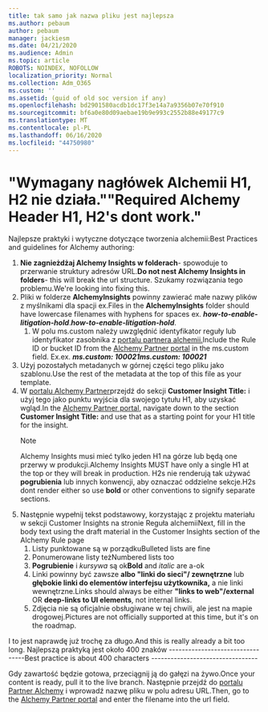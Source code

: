 ```yaml
---
title: tak samo jak nazwa pliku jest najlepsza
ms.author: pebaum
author: pebaum
manager: jackiesm
ms.date: 04/21/2020
ms.audience: Admin
ms.topic: article
ROBOTS: NOINDEX, NOFOLLOW
localization_priority: Normal
ms.collection: Adm_O365
ms.custom: ''
ms.assetid: (guid of old soc version if any)
ms.openlocfilehash: bd2901580acdb1dc17f3e14a7a9356b07e70f910
ms.sourcegitcommit: bf6a0e80d09aebae19b9e993c2552b88e49177c9
ms.translationtype: MT
ms.contentlocale: pl-PL
ms.lasthandoff: 06/16/2020
ms.locfileid: "44750980"
---
```

# <a name="required-alchemy-header-h1-h2s-dont-work"></a><span data-ttu-id="f30e5-102">"Wymagany nagłówek Alchemii H1, H2 nie działa."</span><span class="sxs-lookup"><span data-stu-id="f30e5-102">"Required Alchemy Header H1, H2's dont work."</span></span>
<span data-ttu-id="f30e5-103">Najlepsze praktyki i wytyczne dotyczące tworzenia alchemii:</span><span class="sxs-lookup"><span data-stu-id="f30e5-103">Best Practices and guidelines for Alchemy authoring:</span></span>

1. <span data-ttu-id="f30e5-104">**Nie zagnieżdżaj Alchemy Insights w folderach**- spowoduje to przerwanie struktury adresów URL.</span><span class="sxs-lookup"><span data-stu-id="f30e5-104">**Do not nest Alchemy Insights in folders**- this will break the url structure.</span></span> <span data-ttu-id="f30e5-105">Szukamy rozwiązania tego problemu.</span><span class="sxs-lookup"><span data-stu-id="f30e5-105">We're looking into fixing this.</span></span>
1. <span data-ttu-id="f30e5-106">Pliki w folderze **AlchemyInsights** powinny zawierać małe nazwy plików z myślnikami dla spacji ex.</span><span class="sxs-lookup"><span data-stu-id="f30e5-106">Files in the **AlchemyInsights** folder should have lowercase filenames with hyphens for spaces ex.</span></span> <span data-ttu-id="f30e5-107">***how-to-enable-litigation-hold***.</span><span class="sxs-lookup"><span data-stu-id="f30e5-107">***how-to-enable-litigation-hold***.</span></span>
    1. <span data-ttu-id="f30e5-108">W polu ms.custom należy uwzględnić identyfikator reguły lub identyfikator zasobnika z [portalu partnera alchemii.](https://alchemyportal.azurewebsites.net)</span><span class="sxs-lookup"><span data-stu-id="f30e5-108">Include the Rule ID or bucket ID from the [Alchemy Partner portal](https://alchemyportal.azurewebsites.net) in the ms.custom field.</span></span> <span data-ttu-id="f30e5-109">Ex.</span><span class="sxs-lookup"><span data-stu-id="f30e5-109">ex.</span></span> <span data-ttu-id="f30e5-110">***ms.custom: 100021***</span><span class="sxs-lookup"><span data-stu-id="f30e5-110">***ms.custom: 100021***</span></span>
1. <span data-ttu-id="f30e5-111">Użyj pozostałych metadanych w górnej części tego pliku jako szablonu.</span><span class="sxs-lookup"><span data-stu-id="f30e5-111">Use the rest of the metadata at the top of this file as your template.</span></span>
1. <span data-ttu-id="f30e5-112">W [portalu Alchemy Partner](https://alchemyportal.azurewebsites.net)przejdź do sekcji **Customer Insight Title:** i użyj tego jako punktu wyjścia dla swojego tytułu H1, aby uzyskać wgląd.</span><span class="sxs-lookup"><span data-stu-id="f30e5-112">In the [Alchemy Partner portal](https://alchemyportal.azurewebsites.net), navigate down to the section **Customer Insight Title:** and use that as a starting point for your H1 title for the insight.</span></span> 
    > [!NOTE]
    > <span data-ttu-id="f30e5-113">Alchemy Insights musi mieć tylko jeden H1 na górze lub będą one przerwy w produkcji.</span><span class="sxs-lookup"><span data-stu-id="f30e5-113">Alchemy Insights MUST have only a single H1 at the top or they will break in production.</span></span> <span data-ttu-id="f30e5-114">H2s nie renderują tak używać **pogrubienia** lub innych konwencji, aby oznaczać oddzielne sekcje.</span><span class="sxs-lookup"><span data-stu-id="f30e5-114">H2s dont render either so use **bold** or other conventions to signify separate sections.</span></span>
1. <span data-ttu-id="f30e5-115">Następnie wypełnij tekst podstawowy, korzystając z projektu materiału w sekcji Customer Insights na stronie Reguła alchemii</span><span class="sxs-lookup"><span data-stu-id="f30e5-115">Next, fill in the body text using the draft material in the Customer Insights section of the Alchemy Rule page</span></span>
    1. <span data-ttu-id="f30e5-116">Listy punktowane są w porządku</span><span class="sxs-lookup"><span data-stu-id="f30e5-116">Bulleted lists are fine</span></span>
    1. <span data-ttu-id="f30e5-117">Ponumerowane listy też</span><span class="sxs-lookup"><span data-stu-id="f30e5-117">Numbered lists too</span></span>
    1. <span data-ttu-id="f30e5-118">**Pogrubienie** i *kursywa* są ok</span><span class="sxs-lookup"><span data-stu-id="f30e5-118">**Bold** and *italic* are a-ok</span></span>
    1. <span data-ttu-id="f30e5-119">Linki powinny być zawsze **albo "linki do sieci"/ zewnętrzne** lub **głębokie linki do elementów interfejsu użytkownika,** a nie linki wewnętrzne.</span><span class="sxs-lookup"><span data-stu-id="f30e5-119">Links should always be either **"links to web"/external** OR **deep-links to UI elements**, not internal links.</span></span>
    1. <span data-ttu-id="f30e5-120">Zdjęcia nie są oficjalnie obsługiwane w tej chwili, ale jest na mapie drogowej.</span><span class="sxs-lookup"><span data-stu-id="f30e5-120">Pictures are not officially supported at this time, but it's on the roadmap.</span></span>

<span data-ttu-id="f30e5-121">I to jest naprawdę już trochę za długo.</span><span class="sxs-lookup"><span data-stu-id="f30e5-121">And this is really already a bit too long.</span></span> <span data-ttu-id="f30e5-122">Najlepszą praktyką jest około 400 znaków ---------------------------------</span><span class="sxs-lookup"><span data-stu-id="f30e5-122">Best practice is about 400 characters ---------------------------------</span></span>

<span data-ttu-id="f30e5-123">Gdy zawartość będzie gotowa, przeciągnij ją do gałęzi na żywo.</span><span class="sxs-lookup"><span data-stu-id="f30e5-123">Once your content is ready, pull it to the live branch.</span></span> <span data-ttu-id="f30e5-124">Następnie przejdź do [portalu Partner Alchemy](https://alchemyportal.azurewebsites.net) i wprowadź nazwę pliku w polu adresu URL.</span><span class="sxs-lookup"><span data-stu-id="f30e5-124">Then, go to the [Alchemy Partner portal](https://alchemyportal.azurewebsites.net) and enter the filename into the url field.</span></span> 